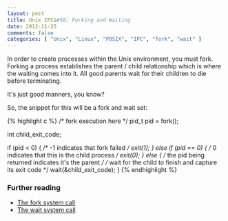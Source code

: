 ```yaml
---
layout: post
title: Unix IPC&#58; Forking and Waiting
date: 2012-11-25
comments: false
categories: [ "Unix", "Linux", "POSIX", "IPC", "fork", "wait" ]
---
```


In order to create processes within the Unix environment, you must fork. Forking a process establishes the parent / child relationship which is where the waiting comes into it. All good parents wait for their children to die before terminating.

It's just good manners, you know?

So, the snippet for this will be a fork and wait set:

{% highlight c %}
/* fork execution here */
pid_t pid = fork();

int child_exit_code;

if (pid < 0) {
 /* -1 indicates that fork failed */
 exit(1);
} else if (pid == 0) {
 /* 0 indicates that this is the child process */
 exit(0);
} else {
 /* the pid being returned indicates it's the parent */
 /* wait for the child to finish and
    capture its exit code */
 wait(&child_exit_code);
}
{% endhighlight %}

### Further reading
* [The fork system call](http://unixhelp.ed.ac.uk/CGI/man-cgi?fork+2)
* [The wait system call](http://unixhelp.ed.ac.uk/CGI/man-cgi?wait+2)
